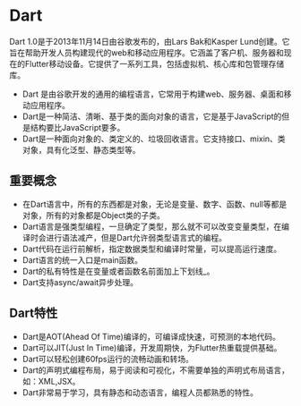 # Dart

Dart 1.0是于2013年11月14日由谷歌发布的，由Lars Bak和Kasper Lund创建。它旨在帮助开发人员构建现代的web和移动应用程序。它涵盖了客户机、服务器和现在的Flutter移动设备。它提供了一系列工具，包括虚拟机、核心库和包管理存储库。  

* Dart 是由谷歌开发的通用的编程语言，它常用于构建web、服务器、桌面和移动应用程序。
* Dart是一种简洁、清晰、基于类的面向对象的语言，它是基于JavaScript的但是结构要比JavaScript要多。
* Dart是一种面向对象的、类定义的、垃圾回收语言。它支持接口、mixin、类对象，具有化泛型、静态类型等。

## 重要概念
* 在Dart语言中，所有的东西都是对象，无论是变量、数字、函数、null等都是对象，所有的对象都是Object类的子类。
* Dart语言是强类型编程，一旦确定了类型，那么就不可以改变变量类型，在编译时会进行语法减产，但是Dart允许弱类型语言式的编程。
* Dart代码在运行前解析，指定数据类型和编译时常量，可以提高运行速度。
* Dart语言的统一入口是main函数。
* Dart的私有特性是在变量或者函数名前面加上下划线_。
* Dart支持async/await异步处理。


## Dart特性
* Dart是AOT(Ahead Of Time)编译的，可编译成快速，可预测的本地代码。
* Dart可以JIT(Just In Time)编译，开发周期快，为Flutter热重载提供基础。
* Dart可以轻松创建60fps运行的流畅动画和转场。
* Dart的声明式编程布局，易于阅读和可视化，不需要单独的声明式布局语言，如：XML,JSX。
* Dart非常易于学习，具有静态和动态语言，编程人员都熟悉的特性。